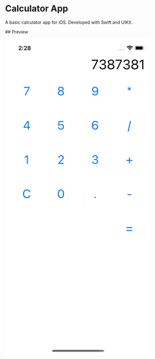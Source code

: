 # Calculator App

A basic calculator app for iOS. Developed with Swift and UIKit.

## Preview

![Screenshot](ss.png)
